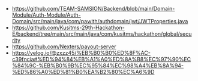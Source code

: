 - https://github.com/TEAM-SAMSION/Backend/blob/main/Domain-Module/Auth-Module/Auth-Domain/src/main/java/com/pawith/authdomain/jwt/JWTProperties.java
- https://github.com/Kusitms-29th-Hackathon-E/backend/tree/main/src/main/java/com/kusitms/hackathon/global/security
- https://github.com/Nexters/payout-server
- https://velog.io/@zxzz45/%EB%B0%B0%ED%8F%AC-c39fncia#%ED%94%84%EB%A1%A0%ED%8A%B8%EC%97%90%EC%84%9C-%EB%B0%9B%EC%95%84%EC%98%A4%EB%8A%94-%ED%86%A0%ED%81%B0%EA%B2%80%EC%A6%9D